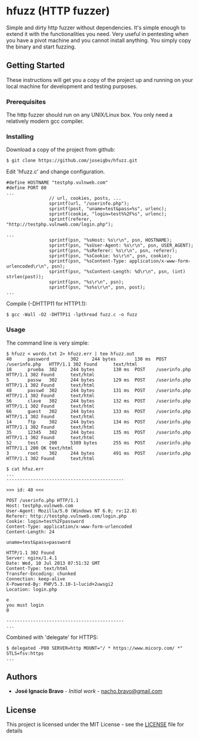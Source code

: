 # hfuzz (HTTP fuzzer)

Simple and dirty http fuzzer without dependencies. It's simple enough to extend it with the functionalities you need. Very useful in pentesting when you have a pivot machine and you cannot install anything. You simply copy the binary and start fuzzing.

## Getting Started

These instructions will get you a copy of the project up and running on your local machine for development and testing purposes.

### Prerequisites

The http fuzzer should run on any UNIX/Linux box. You only need a relatively modern gcc compiler.

### Installing

Download a copy of the project from github: 

```
$ git clone https://github.com/joseigbv/hfuzz.git
```

Edit 'hfuzz.c' and change configuration.

```
#define HOSTNAME "testphp.vulnweb.com"
#define PORT 80
...
                // url, cookies, posts, ...
                sprintf(url, "/userinfo.php");
                sprintf(post, "uname=test&pass=%s", urlenc);
                sprintf(cookie, "login=test%%2F%s", urlenc);
                sprintf(referer, "http://testphp.vulnweb.com/login.php");

...
                sprintf(psn, "%sHost: %s\r\n", psn, HOSTNAME);
                sprintf(psn, "%sUser-Agent: %s\r\n", psn, USER_AGENT);
                sprintf(psn, "%sReferer: %s\r\n", psn, referer);
                sprintf(psn, "%sCookie: %s\r\n", psn, cookie);
                sprintf(psn, "%sContent-Type: application/x-www-form-urlencoded\r\n", psn);
                sprintf(psn, "%sContent-Length: %d\r\n", psn, (int) strlen(post));
                sprintf(psn, "%s\r\n", psn);
                sprintf(psn, "%s%s\r\n", psn, post);
...
```

Compile (-DHTTP11 for HTTP1.1):

```
$ gcc -Wall -O2 -DHTTP11 -lpthread fuzz.c -o fuzz
```

### Usage 

The command line is very simple:

```
$ hfuzz < words.txt 2> hfuzz.err | tee hfuzz.out 
40      password        302     244 bytes       130 ms  POST    /userinfo.php   HTTP/1.1 302 Found      text/html
18      prueba  302     244 bytes       130 ms  POST    /userinfo.php   HTTP/1.1 302 Found      text/html
5       passw   302     244 bytes       129 ms  POST    /userinfo.php   HTTP/1.1 302 Found      text/html
48      passwd  302     244 bytes       131 ms  POST    /userinfo.php   HTTP/1.1 302 Found      text/html
56      clave   302     244 bytes       132 ms  POST    /userinfo.php   HTTP/1.1 302 Found      text/html
66      guest   302     244 bytes       133 ms  POST    /userinfo.php   HTTP/1.1 302 Found      text/html
14      ftp     302     244 bytes       134 ms  POST    /userinfo.php   HTTP/1.1 302 Found      text/html
35      12345   302     244 bytes       135 ms  POST    /userinfo.php   HTTP/1.1 302 Found      text/html
52      test    200     5389 bytes      255 ms  POST    /userinfo.php   HTTP/1.1 200 OK text/html
3       root    302     244 bytes       491 ms  POST    /userinfo.php   HTTP/1.1 302 Found      text/html

$ cat hfuz.err
...
--------------------------------------------

>>> id: 40 <<<

POST /userinfo.php HTTP/1.1
Host: testphp.vulnweb.com
User-Agent: Mozilla/5.0 (Windows NT 6.0; rv:12.0)
Referer: http://testphp.vulnweb.com/login.php
Cookie: login=test%2Fpassword
Content-Type: application/x-www-form-urlencoded
Content-Length: 24

uname=test&pass=password

HTTP/1.1 302 Found
Server: nginx/1.4.1
Date: Wed, 10 Jul 2013 07:51:32 GMT
Content-Type: text/html
Transfer-Encoding: chunked
Connection: keep-alive
X-Powered-By: PHP/5.3.10-1~lucid+2uwsgi2
Location: login.php

e
you must login
0

--------------------------------------------
...
```

Combined with 'delegate' for HTTPS:

```
$ delegated -P80 SERVER=http MOUNT="/ * https://www.micorp.com/ *" STLS=fsv:https
...
````

## Authors

* **José Ignacio Bravo** - *Initial work* - nacho.bravo@gmail.com

## License

This project is licensed under the MIT License - see the [LICENSE](LICENSE) file for details




